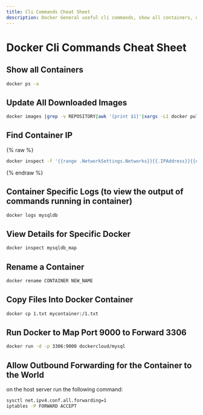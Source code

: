 ```yaml
---
title: Cli Commands Cheat Sheet
description: Docker General useful cli commands, show all containers, update all downloaded images, find container IP, logs, copying files to docker and more...
---
```


# Docker Cli Commands Cheat Sheet

## Show all Containers

```bash
docker ps -a
```

## Update All Downloaded Images

```bash
docker images |grep -v REPOSITORY|awk '{print $1}'|xargs -L1 docker pull
```

## Find Container IP

{% raw %}

```bash
docker inspect -f '{{range .NetworkSettings.Networks}}{{.IPAddress}}{{end}}' container_name_or_id
```

{% endraw %}

## Container Specific Logs (to view the output of commands running in container)

```bash
docker logs mysqldb
```

## View Details for Specific Docker

```bash
docker inspect mysqldb_map
```

## Rename a Container

```bash
docker rename CONTAINER NEW_NAME
```

## Copy Files Into Docker Container

```bash
docker cp 1.txt mycontainer:/1.txt
```

## Run Docker to Map Port 9000 to Forward 3306

```bash
docker run -d -p 3306:9000 dockercloud/mysql
```

## Allow Outbound Forwarding for the Container to the World

on the host server run the following command:

```bash
sysctl net.ipv4.conf.all.forwarding=1
iptables -P FORWARD ACCEPT
```
